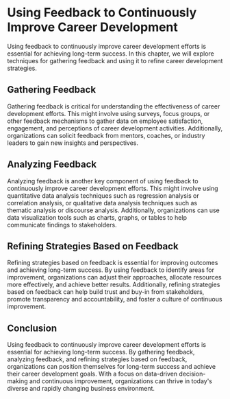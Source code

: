 Using Feedback to Continuously Improve Career Development
===========================================================================================================================

Using feedback to continuously improve career development efforts is essential for achieving long-term success. In this chapter, we will explore techniques for gathering feedback and using it to refine career development strategies.

Gathering Feedback
------------------

Gathering feedback is critical for understanding the effectiveness of career development efforts. This might involve using surveys, focus groups, or other feedback mechanisms to gather data on employee satisfaction, engagement, and perceptions of career development activities. Additionally, organizations can solicit feedback from mentors, coaches, or industry leaders to gain new insights and perspectives.

Analyzing Feedback
------------------

Analyzing feedback is another key component of using feedback to continuously improve career development efforts. This might involve using quantitative data analysis techniques such as regression analysis or correlation analysis, or qualitative data analysis techniques such as thematic analysis or discourse analysis. Additionally, organizations can use data visualization tools such as charts, graphs, or tables to help communicate findings to stakeholders.

Refining Strategies Based on Feedback
-------------------------------------

Refining strategies based on feedback is essential for improving outcomes and achieving long-term success. By using feedback to identify areas for improvement, organizations can adjust their approaches, allocate resources more effectively, and achieve better results. Additionally, refining strategies based on feedback can help build trust and buy-in from stakeholders, promote transparency and accountability, and foster a culture of continuous improvement.

Conclusion
----------

Using feedback to continuously improve career development efforts is essential for achieving long-term success. By gathering feedback, analyzing feedback, and refining strategies based on feedback, organizations can position themselves for long-term success and achieve their career development goals. With a focus on data-driven decision-making and continuous improvement, organizations can thrive in today's diverse and rapidly changing business environment.
